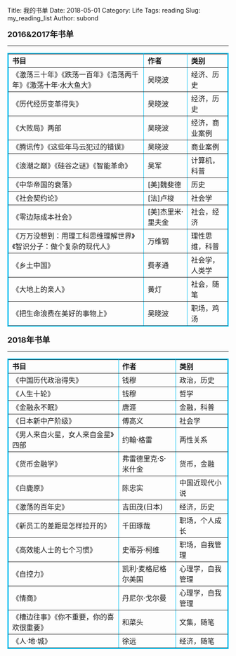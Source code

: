 Title: 我的书单
Date: 2018-05-01
Category: Life
Tags: reading
Slug: my_reading_list
Author: subond

<p><font size="4"><b>2016&2017年书单</b></font></p>

<hr size="3px" color="#00BFF"/>
<table border="2" bordercolor="#00BFF"width="800" algin="left">
<tr><td><b>书目</b></td><td><b>作者</b></td><td><b>类别</b></td></tr>
<tr><td>《激荡三十年》《跌荡一百年》《浩荡两千年》《激荡十年·水大鱼大》</td><td>吴晓波</td><td>经济、历史</td></tr>
<tr><td>《历代经历变革得失》</td><td>吴晓波</td><td>经济，历史</td></tr>
<tr><td>《大败局》两部</td><td>吴晓波</td><td>经济，商业案例</td></tr>
<tr><td>《腾讯传》《这些年马云犯过的错误》</td><td>吴晓波</td><td>商业案例</td></tr>
<tr><td>《浪潮之巅》《硅谷之谜》《智能革命》</td><td>吴军</td><td>计算机，科普</td></tr>
<tr><td>《中华帝国的衰落》</td><td>[美]魏斐德</td><td>历史</td></tr>
<tr><td>《社会契约论》</td><td>[法]卢梭</td><td>社会学</td></tr>
<tr><td>《零边际成本社会》</td><td>[美]杰里米·里夫金</td><td>社会，经济</td></tr>
<tr><td>《万万没想到：用理工科思维理解世界》《智识分子：做个复杂的现代人》</td><td>万维钢</td><td>理性思维，科普</td></tr>
<tr><td>《乡土中国》</td><td>费孝通</td><td>社会学，人类学</td></tr>
<tr><td>《大地上的亲人》</td><td>黄灯</td><td>社会，随笔</td></tr>
<tr><td>《把生命浪费在美好的事物上》</td><td>吴晓波</td><td>职场，鸡汤</td><tr>
</table>

<p><font size="4"><b>2018年书单</b></font></p>

<hr size="3px" color="#00BFF"/>
<table border="2" bordercolor="#00BFF" width="800" algin="left">
<tr><td><b>书目</b></td><td><b>作者</b></td><td><b>类别</b></td></tr>
<tr><td>《中国历代政治得失》</td><td>钱穆</td><td>政治，历史</td></tr>
<tr><td>《人生十轮》</td><td>钱穆</td><td>哲学</td></tr>
<tr><td>《金融永不眠》</td><td>唐涯</td><td>金融，科普</td></tr>
<tr><td>《日本新中产阶级》</td><td>傅高义</td><td>社会学</td></tr>
<tr><td>《男人来自火星，女人来自金星》四部</td><td>约翰·格雷</td><td>两性关系</td></tr>
<tr><td>《货币金融学》</td><td>弗雷德里克·S·米什金</td><td>货币，金融</td></tr>
<tr><td>《白鹿原》</td><td>陈忠实</td><td>中国近现代小说</td></tr>
<tr><td>《激荡的百年史》</td><td>吉田茂(日本)</td><td>经济，历史</td></tr>
<tr><td>《新员工的差距是怎样拉开的》</td><td>千田琢哉</td><td>职场，个人成长</td></tr>
<tr><td>《高效能人士的七个习惯》</td><td>史蒂芬·柯维</td><td>职场，自我管理</td></tr>
<tr><td>《自控力》</td><td>凯利·麦格尼格尔美国</td><td>心理学，自我管理</td></tr>
<tr><td>《情商》</td><td>丹尼尔·戈尔曼</td><td>心理学，自我管理</td></tr>
<tr><td>《槽边往事》《你不重要，你的喜欢很重要》</td><td>和菜头</td><td>文集，随笔</td></tr>
<tr><td>《人·地·城》</td><td>徐远</td><td>经济，随笔</td></tr>
</table>

